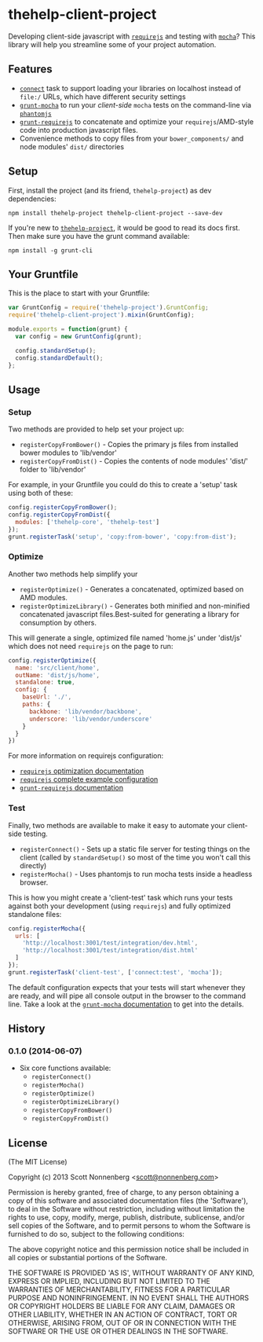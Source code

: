# thehelp-client-project

Developing client-side javascript with [`requirejs`](http://requirejs.org/) and testing with [`mocha`](http://visionmedia.github.io/mocha/)? This library will help you streamline some of your project automation.

## Features

* [`connect`](https://github.com/gruntjs/grunt-contrib-connect) task to support loading your libraries on localhost instead of `file:/` URLs, which have different security settings
* [`grunt-mocha`](https://github.com/kmiyashiro/grunt-mocha) to run your _client-side_ `mocha` tests on the command-line via [`phantomjs`](http://phantomjs.org/)
* [`grunt-requirejs`](https://github.com/asciidisco/grunt-requirejs) to concatenate and optimize your `requirejs`/AMD-style code into production javascript files.
* Convenience methods to copy files from your `bower_components/` and node modules' `dist/` directories

## Setup

First, install the project (and its friend, `thehelp-project`) as dev dependencies:

```
npm install thehelp-project thehelp-client-project --save-dev
```

If you're new to [`thehelp-project`](https://github.com/thehelp/project), it would be good to read its docs first. Then make sure you have the grunt command available:

```
npm install -g grunt-cli
```

## Your Gruntfile

This is the place to start with your Gruntfile:

```javascript
var GruntConfig = require('thehelp-project').GruntConfig;
require('thehelp-client-project').mixin(GruntConfig);

module.exports = function(grunt) {
  var config = new GruntConfig(grunt);

  config.standardSetup();
  config.standardDefault();
};
```

## Usage

### Setup

Two methods are provided to help set your project up:

* `registerCopyFromBower()` - Copies the primary js files from installed bower modules to 'lib/vendor'
* `registerCopyFromDist()` - Copies the contents of node modules' 'dist/' folder to 'lib/vendor'

For example, in your Gruntfile you could do this to create a 'setup' task using both of these:

```javascript
config.registerCopyFromBower();
config.registerCopyFromDist({
  modules: ['thehelp-core', 'thehelp-test']
});
grunt.registerTask('setup', 'copy:from-bower', 'copy:from-dist');
```

### Optimize

Another two methods help simplify your

* `registerOptimize()` - Generates a concatenated, optimized based on AMD modules.
* `registerOptimizeLibrary()` - Generates both minified and non-minified concatenated javascript files.Best-suited for generating a library for consumption by others.

This will generate a single, optimized file named 'home.js' under 'dist/js' which does not need `requirejs` on the page to run:

```javascript
config.registerOptimize({
  name: 'src/client/home',
  outName: 'dist/js/home',
  standalone: true,
  config: {
    baseUrl: './',
    paths: {
      backbone: 'lib/vendor/backbone',
      underscore: 'lib/vendor/underscore'
    }
  }
})
```

For more information on requirejs configuration:

* [`requirejs` optimization documentation](http://requirejs.org/docs/optimization.html)
* [`requirejs` complete example configuration](https://github.com/jrburke/r.js/blob/master/build/example.build.js)
* [`grunt-requirejs` documentation](https://github.com/asciidisco/grunt-requirejs)

### Test

Finally, two methods are available to make it easy to automate your client-side testing.

* `registerConnect()` - Sets up a static file server for testing things on the client (called by `standardSetup()` so most of the time you won't call this directly)
* `registerMocha()` - Uses phantomjs to run mocha tests inside a headless browser.

This is how you might create a 'client-test' task which runs your tests against both your development (using `requirejs`) and fully optimized standalone files:

```javascript
config.registerMocha({
  urls: [
    'http://localhost:3001/test/integration/dev.html',
    'http://localhost:3001/test/integration/dist.html'
  ]
});
grunt.registerTask('client-test', ['connect:test', 'mocha']);
```

The default configuration expects that your tests will start whenever they are ready, and will pipe all console output in the browser to the command line. Take a look at the [`grunt-mocha` documentation](https://github.com/kmiyashiro/grunt-mocha) to get into the details.

## History

### 0.1.0 (2014-06-07)

* Six core functions available:
  * `registerConnect()`
  * `registerMocha()`
  * `registerOptimize()`
  * `registerOptimizeLibrary()`
  * `registerCopyFromBower()`
  * `registerCopyFromDist()`

## License

(The MIT License)

Copyright (c) 2013 Scott Nonnenberg &lt;scott@nonnenberg.com&gt;

Permission is hereby granted, free of charge, to any person obtaining
a copy of this software and associated documentation files (the
'Software'), to deal in the Software without restriction, including
without limitation the rights to use, copy, modify, merge, publish,
distribute, sublicense, and/or sell copies of the Software, and to
permit persons to whom the Software is furnished to do so, subject to
the following conditions:

The above copyright notice and this permission notice shall be
included in all copies or substantial portions of the Software.

THE SOFTWARE IS PROVIDED 'AS IS', WITHOUT WARRANTY OF ANY KIND,
EXPRESS OR IMPLIED, INCLUDING BUT NOT LIMITED TO THE WARRANTIES OF
MERCHANTABILITY, FITNESS FOR A PARTICULAR PURPOSE AND NONINFRINGEMENT.
IN NO EVENT SHALL THE AUTHORS OR COPYRIGHT HOLDERS BE LIABLE FOR ANY
CLAIM, DAMAGES OR OTHER LIABILITY, WHETHER IN AN ACTION OF CONTRACT,
TORT OR OTHERWISE, ARISING FROM, OUT OF OR IN CONNECTION WITH THE
SOFTWARE OR THE USE OR OTHER DEALINGS IN THE SOFTWARE.
